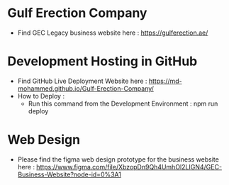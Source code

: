 # Gulf Erection Company

  - Find GEC Legacy business website here : https://gulferection.ae/
  
# Development Hosting in GitHub

  - Find GitHub Live Deployment Website here : https://md-mohammed.github.io/Gulf-Erection-Company/
  - How to Deploy : 
    - Run this command from the Development Environment : npm run deploy

# Web Design

  - Please find the figma web design prototype for the business website here : https://www.figma.com/file/XbzopDn9Qh4UmhOl2LIGN4/GEC-Business-Website?node-id=0%3A1
